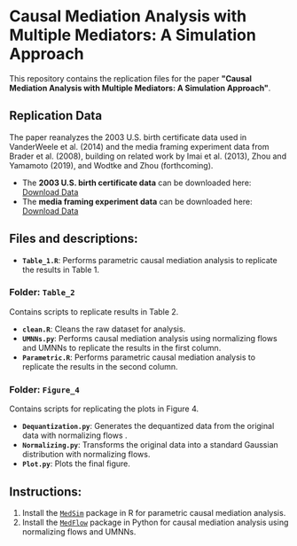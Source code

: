 # Causal Mediation Analysis with Multiple Mediators: A Simulation Approach

This repository contains the replication files for the paper **"Causal Mediation Analysis with Multiple Mediators: A Simulation Approach"**.

## Replication Data

The paper reanalyzes the 2003 U.S. birth certificate data used in VanderWeele et al. (2014) and the media framing experiment data from Brader et al. (2008), building on related work by Imai et al. (2013), Zhou and Yamamoto (2019), and Wodtke and Zhou (forthcoming).

- The **2003 U.S. birth certificate data** can be downloaded here: [Download Data](https://data.nber.org/lbid/2003/linkco2003us_den.csv.zip)  
- The **media framing experiment data** can be downloaded here: [Download Data](https://dataverse.harvard.edu/dataset.xhtml?persistentId=doi:10.7910/DVN/OU6D17)


## Files and descriptions:

- **`Table_1.R`**: Performs parametric causal mediation analysis to replicate the results in Table 1.

### Folder: `Table_2`
Contains scripts to replicate results in Table 2.

- **`clean.R`**: Cleans the raw dataset for analysis.
- **`UMNNs.py`**: Performs causal mediation analysis using normalizing flows and UMNNs to replicate the results in the first column.
- **`Parametric.R`**: Performs parametric causal mediation analysis to replicate the results in the second column.


### Folder: `Figure_4`
Contains scripts for replicating the plots in Figure 4.

- **`Dequantization.py`**: Generates the dequantized data from the original data with normalizing flows .
- **`Normalizing.py`**: Transforms the original data into a standard Gaussian distribution with normalizing flows.
- **`Plot.py`**: Plots the final figure.

## Instructions:

1. Install the [`MedSim`](https://github.com/causalMedAnalysis/causalMedR/blob/main/medsim.R) package in R for parametric causal mediation analysis.
2. Install the [`MedFlow`](https://github.com/JesseZhou-1/medflow) package in Python for causal mediation analysis using normalizing flows and UMNNs.
